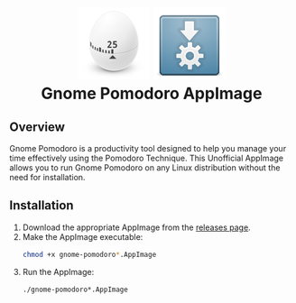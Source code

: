<h1><p align="center">
  <img src="./assets/gnome-pomodoro.png" alt="gnome-pomodoro-icon" width="128">
  <img src="./assets/appimage.png" alt="appimage-icon" width="128">
  <br>Gnome Pomodoro AppImage<br>
</p></h1>

## Overview

Gnome Pomodoro is a productivity tool designed to help you manage your time effectively using the Pomodoro Technique. This Unofficial AppImage allows you to run Gnome Pomodoro on any Linux distribution without the need for installation.

## Installation

1. Download the appropriate AppImage from the [releases page](https://github.com/psadi/gnome-pomodoro-appimage/releases).
2. Make the AppImage executable:
   ```bash
   chmod +x gnome-pomodoro*.AppImage
   ```
3. Run the AppImage:
   ```bash
   ./gnome-pomodoro*.AppImage
   ```
